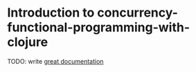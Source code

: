 # Introduction to concurrency-functional-programming-with-clojure

TODO: write [great documentation](http://jacobian.org/writing/what-to-write/)
